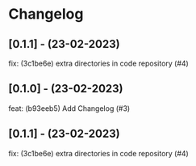 # Changelog

## [0.1.1] - (23-02-2023)
fix: (3c1be6e) extra directories in code repository (#4)

## [0.1.0] - (23-02-2023)
feat: (b93eeb5) Add Changelog (#3)

## [0.1.1] - (23-02-2023)
fix: (3c1be6e) extra directories in code repository (#4)
